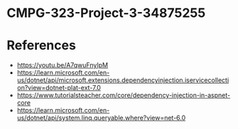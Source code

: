 # CMPG-323-Project-3-34875255
# References
* https://youtu.be/A7qwuFnyIpM
* https://learn.microsoft.com/en-us/dotnet/api/microsoft.extensions.dependencyinjection.iservicecollection?view=dotnet-plat-ext-7.0
* https://www.tutorialsteacher.com/core/dependency-injection-in-aspnet-core
* https://learn.microsoft.com/en-us/dotnet/api/system.linq.queryable.where?view=net-6.0
